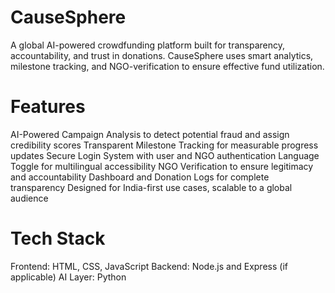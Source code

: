 # CauseSphere
A global AI-powered crowdfunding platform built for transparency, accountability, and trust in donations. CauseSphere uses smart analytics, milestone tracking, and NGO-verification to ensure effective fund utilization.

# Features
AI-Powered Campaign Analysis to detect potential fraud and assign credibility scores
Transparent Milestone Tracking for measurable progress updates
Secure Login System with user and NGO authentication
Language Toggle for multilingual accessibility
NGO Verification to ensure legitimacy and accountability
Dashboard and Donation Logs for complete transparency
Designed for India-first use cases, scalable to a global audience

# Tech Stack
Frontend: HTML, CSS, JavaScript
Backend: Node.js and Express (if applicable)
AI Layer: Python
